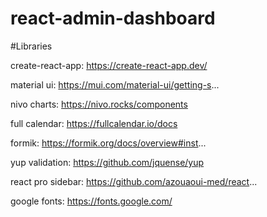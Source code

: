 # react-admin-dashboard

#Libraries

create-react-app: https://create-react-app.dev/

material ui: https://mui.com/material-ui/getting-s...

nivo charts: https://nivo.rocks/components

full calendar: https://fullcalendar.io/docs

formik: https://formik.org/docs/overview#inst...

yup validation: https://github.com/jquense/yup

react pro sidebar: https://github.com/azouaoui-med/react...

google fonts: https://fonts.google.com/
